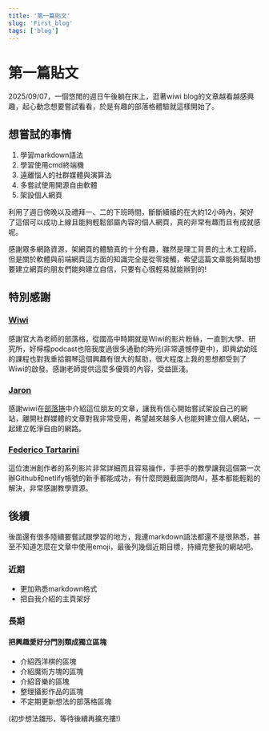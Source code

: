 ```yaml
---
title: '第一篇貼文'
slug: 'First_blog'
tags: ['blog']
---
```


# 第一篇貼文
2025/09/07，一個悠閒的週日午後躺在床上，逛著wiwi blog的文章越看越感興趣，起心動念想要嘗試看看，於是有趣的部落格體驗就這樣開始了。

## 想嘗試的事情

1. 學習markdown語法
1. 學習使用cmd終端機
1. 遠離惱人的社群媒體與演算法
1. 多嘗試使用開源自由軟體
1. 架設個人網頁

利用了週日傍晚以及禮拜一、二的下班時間，斷斷續續的在大約12小時內，架好了這個可以成功上線且能夠輕鬆部屬內容的個人網頁，真的非常有趣而且有成就感呢。

感謝眾多網路資源，架網頁的體驗真的十分有趣，雖然是理工背景的土木工程師，但是關於軟體與前端網頁這方面的知識完全是從零接觸，希望這篇文章能夠幫助想要建立網頁的朋友們能夠建立自信，只要有心很輕易就能辦到的!

## 特別感謝
### [Wiwi](https://wiwi.blog/)

感謝官大為老師的部落格，從國高中時期就是Wiwi的影片粉絲，一直到大學、研究所，好檸檬podcast也陪我度過很多通勤的時光(非常遺憾停更中)，即興幼幼班的課程也對我重拾鋼琴這個興趣有很大的幫助，很大程度上我的思想都受到了Wiwi的啟發。感謝老師提供這麼多優質的內容，受益匪淺。

### [Jaron](https://www.jaron.tw/)

感謝wiwi在[部落捲](https://wiwi.blog/blogroll)中介紹這位朋友的文章，讓我有信心開始嘗試架設自己的網站，離開社群媒體的文章對我非常受用，希望越來越多人也能夠建立個人網站，一起建立乾淨自由的網路。

### [Federico Tartarini](https://reurl.cc/5RZk6q)

這位澳洲創作者的系列影片非常詳細而且容易操作，手把手的教學讓我這個第一次辦Github和netlify帳號的新手都能成功，有什麼問題截圖詢問AI，基本都能輕鬆的解決，非常感謝教學資源。

## 後續

後面還有很多陸續要嘗試跟學習的地方，我連markdown語法都還不是很熟悉，甚至不知道怎麼在文章中使用emoji，最後列幾個近期目標，持續完整我的網站吧。

### 近期

* 更加熟悉markdown格式
* 把自我介紹的主頁架好

### 長期

#### 把興趣愛好分門別類成獨立區塊

* 介紹西洋棋的區塊
* 介紹魔術方塊的區塊
* 介紹音樂的區塊
* 整理攝影作品的區塊
* 不定期更新想法的部落格區塊

(初步想法雛形，等待後續再擴充摟!)
